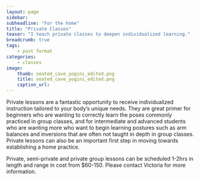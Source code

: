 ```yaml
---
layout: page
sidebar:
subheadline: "For the home"
title: "Private Classes"
teaser: "I teach private classes to deepen individualized learning."
breadcrumb: true
tags:
    - post format
categories:
    - classes
image:
    thumb: seated_cave_yogini_edited.png
    title: seated_cave_yogini_edited.png
    caption_url:
---
```

Private lessons are a fantastic opportunity to receive individualized instruction tailored to your body’s unique needs. They are great primer for beginners who are wanting to correctly learn the poses commonly practiced in group classes, and for intermediate and advanced students who are wanting more who want to begin learning postures such as arm balances and inversions that are often not taught in depth in group classes. Private lessons can also be an important first step in moving towards establishing a home practice.

Private, semi-private and private group lessons can be scheduled 1-2hrs in length and range in cost from $60-150. Please contact Victoria for more information.

